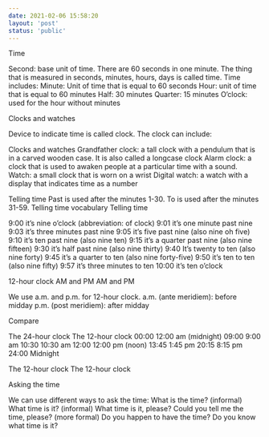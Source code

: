 ```yaml
---
date: 2021-02-06 15:58:20
layout: 'post'
status: 'public'
---
```



Time


Second: base unit of time. There are 60 seconds in one minute. The thing that is measured in seconds, minutes, hours, days is called time. Time includes:
Minute: Unit of time that is equal to 60 seconds
Hour: unit of time that is equal to 60 minutes
Half: 30 minutes
Quarter: 15 minutes
O’clock: used for the hour without minutes

Clocks and watches

Device to indicate time is called clock. The clock can include:

Clocks and watches
Grandfather clock: a tall clock with a pendulum that is in a carved wooden case. It is also called a longcase clock
Alarm clock: a clock that is used to awaken people at a particular time with a sound.
Watch: a small clock that is worn on a wrist
Digital watch: a watch with a display that indicates time as a number

Telling time
Past is used after the minutes 1-30. To is used after the minutes 31-59.
Telling time vocabulary
Telling time

9:00 it’s nine o’clock (abbreviation: of clock)
9:01 it’s one minute past nine
9:03 it’s three minutes past nine
9:05 it’s five past nine (also nine oh five)
9:10 it’s ten past nine (also nine ten)
9:15 it’s a quarter past nine (also nine fifteen)
9:30 it’s half past nine (also nine thirty)
9:40 It’s twenty to ten (also nine forty)
9:45 it’s a quarter to ten (also nine forty-five)
9:50 it’s ten to ten (also nine fifty)
9:57 it’s three minutes to ten
10:00 it’s ten o’clock

 12-hour clock
AM and PM
AM and PM

We use a.m. and p.m. for 12-hour clock.
a.m. (ante meridiem): before midday
p.m. (post meridiem): after midday

Compare

The 24-hour clock
The 12-hour clock
00:00
12:00  am (midnight)
09:00
9:00 am
10:30
10:30 am
12:00
12:00 pm (noon)
13:45
1:45 pm
20:15
8:15 pm
24:00
Midnight

The 12-hour clock
The 12-hour clock

Asking the time

We can use different ways to ask the time:
What is the time? (informal)
What time is it? (informal)
What time is it, please?
Could you tell me the time, please? (more formal)
Do you happen to have the time?
Do you know what time is it?
